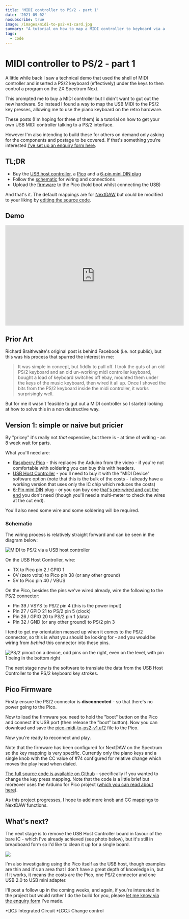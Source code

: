 ```yaml
---
title: 'MIDI controller to PS/2 - part 1'
date: '2021-09-02'
nosubscribe: true
image: /images/midi-to-ps2-v1-card.jpg
summary: "A tutorial on how to map a MIDI controller to keyboard via a PS/2 connector"
tags:
  - code
---
```


# MIDI controller to PS/2 - part 1

A little while back I saw a technical demo that used the shell of MIDI controller and inserted a PS/2 keyboard (effectively) under the keys to then control a program on the ZX Spectrum Next.

This prompted me to buy a MIDI controller but I didn't want to gut out the new hardware. So instead I found a way to map the USB MIDI to the PS/2 key presses, allowing me to use the piano keyboard on the retro hardware.

<!--more-->

These posts (I'm hoping for three of them) is a tutorial on how to get your own USB MIDI controller talking to a PS/2 interface.

However I'm also intending to build these for others on demand only asking for the components and postage to be covered. If that's something you're interested [I've set up an enquiry form here](https://forms.gle/zi3MwcKupPmGJmxG6).

## TL;DR

- Buy the [USB host controller](https://www.hobbytronics.co.uk/usb-host-board-v24), a [Pico](https://shop.pimoroni.com/products/raspberry-pi-pico?variant=32402092294227) and a [6-pin mini DIN plug](https://www.ebay.co.uk/itm/263066804926)
- Follow the [schematic](#schematic) for wiring and connections
- Upload the [firmware](https://download.remysharp.com/pico-midi-to-ps2-v1.uf2) to the Pico (hold boot whilst connecting the USB)

And that's it. The default mappings are for [NextDAW](http://nextdaw.biasillo.com/) but could be modified to your liking by [editing the source code](https://github.com/remy/midi-to-ps2).

## Demo

<iframe width="560" height="315" src="https://www.youtube-nocookie.com/embed/Os4ydXDhvUM" title="YouTube video player" frameborder="0" allow="accelerometer; autoplay; clipboard-write; encrypted-media; gyroscope; picture-in-picture" allowfullscreen></iframe>

## Prior Art

Richard Braithwaite's original post is behind Facebook (i.e. not public), but this was his process that spurred the interest in me:

> It was simple in concept, but fiddly to pull off. I took the guts of an old PS/2 keyboard and an old un-working midi controller keyboard, bought a load of keyboard switches off ebay, mounted them under the keys of the music keyboard, then wired it all up. Once I shoved the bits from the PS/2 keyboard inside the midi controller, it works surprisingly well.

But for me it wasn't feasible to gut out a MIDI controller so I started looking at how to solve this in a non destructive way.

## Version 1: simple or naive but pricier

By "pricey" it's really not _that_ expensive, but there is - at time of writing - an 8 week wait for parts.

What you'll need are:

- [Raspberry Pico](https://shop.pimoroni.com/products/raspberry-pi-pico?variant=32402092294227) - this replaces the Arduino from the video - if you're not comfortable with soldering you can buy this with headers.
- [USB Host Controller](https://www.hobbytronics.co.uk/usb-host-board-v24) - you'll need to buy it with the "MIDI Device" software option (note that this is the bulk of the costs - I already have a working version that uses only the IC chip which reduces the costs)
- [6-Pin mini DIN](https://www.ebay.co.uk/itm/263066804926) plug - or you can buy one [that's pre-wired and cut the end](https://www.ebay.co.uk/itm/113305176184) you don't need (though you'll need a multi-meter to check the wires at the cut end).

You'll also need some wire and some soldering will be required.

### Schematic

The wiring process is relatively straight forward and can be seen in the diagram below:

![MIDI to PS/2 via a USB host controller](/images/midi-to-ps2-v1.png)

On the USB Host Controller, wire:

- TX to Pico pin 2 / GPIO 1
- 0V (zero volts) to Pico pin 38 (or any other ground)
- 5V to Pico pin 40 / VBUS

On the Pico, besides the pins we've wired already, wire the following to the PS/2 connector:

- Pin 39 / VSYS to PS/2 pin 4 (this is the power input)
- Pin 27 / GPIO 21 to PS/2 pin 5 (clock)
- Pin 26 / GPIO 20 to PS/2 pin 1 (data)
- Pin 32 / GND (or any other ground) to PS/2 pin 3

I tend to get my orientation messed up when it comes to the PS/2 connector, so this is what you should be looking for - and you would be wiring from _behind_ this connector into these pins.

![PS/2 pinout on a device, odd pins on the right, even on the level, with pin 1 being in the bottom right](/images/ps2-pinout.jpg)

The next stage now is the software to translate the data from the USB Host Controller to the PS/2 keyboard key strokes.

## Pico Firmware

Firstly ensure the PS/2 connector is **disconnected** - so that there's no power going to the Pico.

Now to load the firmware you need to hold the "boot" button on the Pico and connect it's USB port (then release the "boot" button). Now you can download and save the [pico-midi-to-ps2-v1.uf2](https://download.remysharp.com/pico-midi-to-ps2-v1.uf2) file to the Pico.

Now you're ready to reconnect and play.

Note that the firmware has been configured for NextDAW on the Spectrum so the key mapping is very specific. Currently only the piano keys and a single knob with the CC value of #74 configured for relative change which moves the play head when dialed.

[The full source code is available on Github](https://github.com/remy/midi-to-ps2) - specifically if you wanted to change the key press mapping. Note that the code is a little brief but moreover uses the Arduino for Pico project ([which you can read about here](https://github.com/earlephilhower/arduino-pico)).

As this project progresses, I hope to add more knob and CC mappings to NextDAW functions.

## What's next?

The next stage is to remove the USB Host Controller board in favour of the bare IC - which I've already achieved (see photo below), but it's still in breadboard form so I'd like to clean it up for a single board.

![](/images/midi-to-ps2-ic-v2.jpg)

I'm also investigating using the Pico itself as the USB host, though examples are thin and it's an area that I don't have a great depth of knowledge in, but if it works, it means the costs are the Pico, one PS/2 connector and one USB 2.0 to USB mini adapter.

I'll post a follow up in the coming weeks, and again, if you're interested in the project but would rather I do the build for you, please [let me know via the enquiry form](https://forms.gle/zi3MwcKupPmGJmxG6) I've made.

*[IC]: Integrated Circuit
*[CC]: Change control
